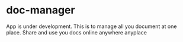 # doc-manager

App is under development.
This is to manage all you document at one place.
Share and use you docs online anywhere anyplace

